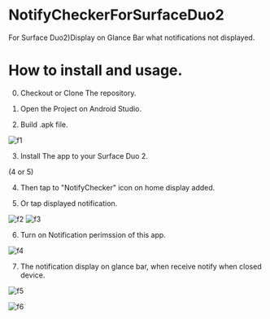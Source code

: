 # NotifyCheckerForSurfaceDuo2
For Surface Duo2)Display on Glance Bar what notifications not displayed.

# How to install and usage.
0. Checkout or Clone The repository.

1. Open the Project on Android Studio.
2. Build .apk file.

![f1](https://user-images.githubusercontent.com/117515489/210479498-8dc79ee1-9fd5-42f6-b2fb-84b44cc95ddb.png)

3. Install The app to your Surface Duo 2.

(4 or 5)

4. Then tap to "NotifyChecker" icon on home display added.

5. Or tap displayed notification.

![f2](https://user-images.githubusercontent.com/117515489/210479502-5537b412-32fc-4485-ab08-dc1c1107299d.png)
![f3](https://user-images.githubusercontent.com/117515489/210479504-0f845708-b06e-4d21-a820-29ca549c96ec.png)

6. Turn on Notification perimssion of this app.

![f4](https://user-images.githubusercontent.com/117515489/210479506-247e4edd-978a-4999-8520-029851321a83.png)

7. The notification display on glance bar, when receive notify when closed device.

![f5](https://user-images.githubusercontent.com/117515489/210479507-0ddb6889-9720-4046-8c81-80b68b38abd0.png)

![f6](https://user-images.githubusercontent.com/117515489/210479509-00b76bb2-1723-4ef8-8ef8-1690d8dfaa4a.png)





